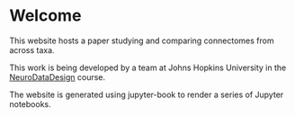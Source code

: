 # Welcome

This website hosts a paper studying and comparing connectomes from across taxa.

This work is being developed by a team at Johns Hopkins University in the 
[NeuroDataDesign](https://neurodatadesign.io/) course.

The website is generated using jupyter-book to render a series of Jupyter notebooks.

<!-- TODO add a pretty picture -->
<!-- ```{figure} ./images/temp-maggot-brain-umap-omni-hue_key=merge_class.png
---
width: 600px
name: fig-layout
---
Maggot network layout with a few neuron skeletons drawn on the border
``` -->